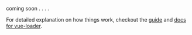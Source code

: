 coming soon . . . .

For detailed explanation on how things work, checkout the [guide](http://vuejs-templates.github.io/webpack/) and [docs for vue-loader](http://vuejs.github.io/vue-loader).
